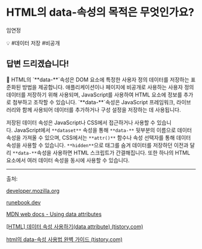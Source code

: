 # HTML의 data-속성의 목적은 무엇인가요?

임연정

💡 #데이터 저장 #비공개

## **답변 드리겠습니다!**

<aside>
📌 HTML의 `**data-**`속성은 DOM 요소에 특정한 사용자 정의 데이터를 저장하는 표준화된 방법을 제공합니다. 애플리케이션이나 페이지에 비공개로 사용하는 사용자 정의 데이터를 저장하기 위해 사용되며, JavaScript를 사용하여 HTML 요소에 정보를 추가로 첨부하고 조작할 수 있습니다. `**data-**`속성은 JavaScript 프레임워크, 라이브러리와 함께 사용되어 데이터를 추가하거나 구성 설정을 저장하는 데 사용됩니다.

</aside>

  저장된 데이터 속성은 JavaScript나 CSS에서 접근하거나 사용할 수 있습니다. JavaScript에서 `**dataset**` 속성을 통해 `**data-**` 뒷부분의 이름으로 데이터 속성을 가져올 수 있으며, CSS에서는 `**attr()**` 함수나 속성 선택자를 통해 데이터 속성을 사용할 수 있습니다. `**hidden**`으로 태그를 숨겨 데이터를 저장하던 이전과 달리 `**data-**`속성을 사용하면 HTML 스크립트가 간결해집니다. 또한 하나의 HTML 요소에서 여러 데이터 속성을 동시에 사용할 수 있습니다.

---

출처:

[developer.mozilla.org](https://developer.mozilla.org/ko/docs/Learn/HTML/Howto/Use_data_attributes)

[runebook.dev](https://runebook.dev/ko/docs/html/global_attributes/data-*)

[MDN web docs - Using data attributes](https://developer.mozilla.org/en-US/docs/Learn/HTML/Howto/Use_data_attributes)

[[HTML] 데이터 속성 사용하기(data attribute) (tistory.com)](https://bongbongdang.tistory.com/142)

[html의 data-속성 사용법 완벽 가이드 (tistory.com)](https://inpa.tistory.com/entry/JS-%F0%9F%93%9A-HTML-%EB%8D%B0%EC%9D%B4%ED%84%B0%EC%85%8Bdata-%EC%86%8D%EC%84%B1)